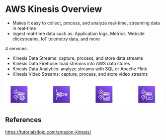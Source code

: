 # AWS Kinesis Overview

- Makes it easy to collect, process, and analyze real-time, streaming data in real-time
- Ingest real-time data such as: Application logs, Metrics, Website clickstreams, IoT telemetry data, and more

4 services:
- Kinesis Data Streams: capture, process, and store data streams
- Kinesis Data Firehose: load streams into AWS data stores
- Kinesis Data Analytics: analyze streams with SQL or Apache Flink
- Kinesis Video Streams: capture, process, and store video streams

![Alt text](images/kinesis-services.png)

## References

https://tutorialsdojo.com/amazon-kinesis/





